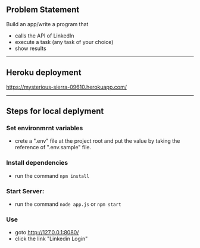 ## Problem Statement

Build an app/write a program that

- calls the API of LinkedIn
- execute a task (any task of your choice)
- show results

---

## Heroku deployment

https://mysterious-sierra-09610.herokuapp.com/

---

## Steps for local deplyment

### Set environmrnt variables

- crete a ".env" file at the project root and put the value by taking the reference of ".env.sample" file.

### Install dependencies

- run the command `npm install`

### Start Server:

- run the command `node app.js` or `npm start`

### Use
- goto http://127.0.0.1:8080/
- click the link "Linkedin Login"